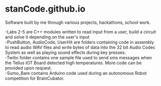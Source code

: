# stanCode.github.io
Software built by me through various projects, hackathons, school work.


-Labs 2-5 are C++ modules written to read input from a user, build a circuit and solve it depending on the user's input<br>
-PushButton, AudioCode, UserHit are folders containing code in assembly to read audio WAV files and write bytes of data into the
32 bit Audio Codec System as well as playing sound effects during key presses.<br>
-Twilio folder contains one sample file used to send sms messages when the Tellus IOT Board detected high temperatures. More code can be provided
upon request.<br>
-Sumo_Bare contains Arduino code used during an autonomous Robot competition for BrainCubator.
